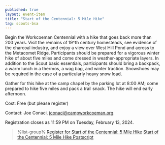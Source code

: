 ```yaml
---
published: true
layout: event-item
title: "Start of the Centennial: 5 Mile Hike"
tag: scouts-bsa
---
```


Begin the Workcoeman Centennial with a hike that goes back more than 200 years.  Visit the remains of 19^th century homesteads, see evidence of the charcoal industry, and enjoy a view over West Hill Pond and across to the Metacomet Ridge.  Participants should be prepared for a vigorous winter hike of about five miles and come dressed in weather-appropriate layers.  In addition to the Scout basic essentials, participants should bring a backpack, a warm lunch in a thermos, a wag bag, and winter traction.  Snowshoes may be required in the case of a particularly heavy snow load.

Gather for this hike at the camp chapel by the parking lot at 8:00 AM; come prepared to hike five miles and pack a trail snack. The hike will end early afternoon.

Cost: Free (but please register)

Contact: Joe Conaci, [jconaci@campworkcoeman.org](mailto:jconaci@campworkcoeman.org)

Registration closes as 11:59 PM on Tuesday, February 13, 2024.

> %list-group%
> <a href="https://scoutingevent.com/066-78368" class="list-group-item">Register for Start of the Centennial: 5 Mile Hike</a>
> <a href="{{ site.url }}/about/news/2024/02/18/centennial-hike-postscript/" class="list-group-item">Start of the Centennial: 5 Mile Hike Postscript</a>

